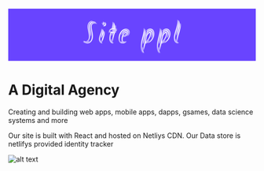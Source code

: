 ![alt text](src/Images/header.png)

# A Digital Agency 

Creating and building web apps, mobile apps, dapps, gsames, data science systems and more

Our site is built with React and hosted on Netliys CDN. 
Our Data store is netlifys provided identity tracker

![alt text](https://img.shields.io/codacy/grade/a994873f30d045b9b4b83606c3eb3498)

